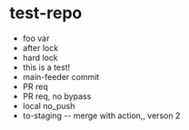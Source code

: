 # test-repo

- foo var
- after lock
- hard lock
- this is a test!
- main-feeder commit
- PR req
- PR req, no bypass
- local no_push
- to-staging -- merge with action,, verson 2

